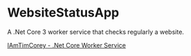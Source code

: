 # WebsiteStatusApp
A .Net Core 3 worker service that checks regularly a website.

[IAmTimCorey - .Net Core Worker Service](https://youtu.be/PzrTiz_NRKA)
